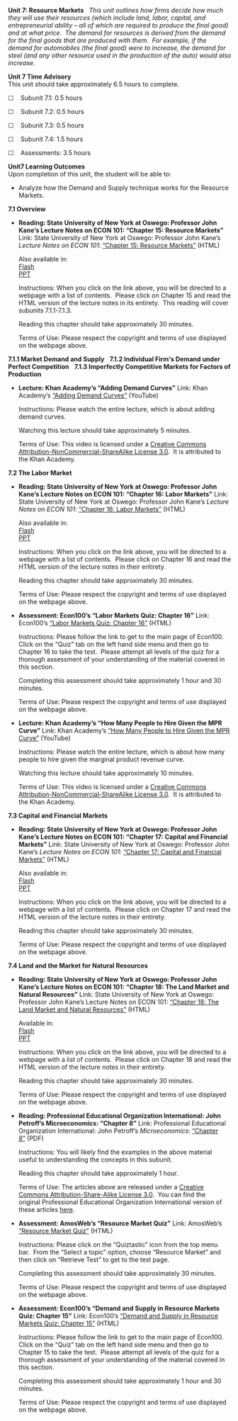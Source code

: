 **Unit 7: Resource Markets** <span id="7"></span> 
*This unit outlines how firms decide how much they will use their
resources (which include land, labor, capital, and entrepreneurial
ability – all of which are required to produce the final good) and at
what price.  The demand for resources is derived from the demand for the
final goods that are produced with them.  For example, if the demand for
automobiles (the final good) were to increase, the demand for steel (and
any other resource used in the production of the auto) would also
increase.*

**Unit 7 Time Advisory**  
This unit should take approximately 6.5 hours to complete.  
  
 ☐    Subunit 7.1: 0.5 hours  
  
 ☐    Subunit 7.2: 0.5 hours  
  
 ☐    Subunit 7.3: 0.5 hours  
  
 ☐    Subunit 7.4: 1.5 hours  
  
 ☐    Assessments: 3.5 hours

**Unit7 Learning Outcomes**  
Upon completion of this unit, the student will be able to:
-   Analyze how the Demand and Supply technique works for the Resource
    Markets.

**7.1 Overview** <span id="7.1"></span> 
-   **Reading: State University of New York at Oswego: Professor John
    Kane’s Lecture Notes on ECON 101: “Chapter 15: Resource Markets”**
    Link: State University of New York at Oswego: Professor John Kane’s
    *Lecture Notes on ECON 101*: [“Chapter 15: Resource
    Markets”](http://www.oswego.edu/~economic/eco101/chap15/chap15.htm) (HTML)  
      
     Also available in:  
     [Flash](http://economic.oswego.edu/eco101/chapter15.htm)  
     [PPT](http://economic.oswego.edu/eco101/chap15.ppt)  
      
     Instructions: When you click on the link above, you will be
    directed to a webpage with a list of contents.  Please click on
    Chapter 15 and read the HTML version of the lecture notes in its
    entirety.  This reading will cover subunits 7.1.1-7.1.3.  
      
     Reading this chapter should take approximately 30 minutes.  
      
     Terms of Use: Please respect the copyright and terms of use
    displayed on the webpage above.

**7.1.1 Market Demand and Supply** <span id="7.1.1"></span> 
**7.1.2 Individual Firm's Demand under Perfect Competition** <span
id="7.1.2"></span> 
**7.1.3 Imperfectly Competitive Markets for Factors of Production**
<span id="7.1.3"></span> 
-   **Lecture: Khan Academy’s “Adding Demand Curves”**
    Link: Khan Academy’s [“Adding Demand
    Curves”](https://www.khanacademy.org/science/microeconomics/firm-economic-profit/labor-marginal-product-rev/v/adding-demand-curves) (YouTube)  
      
     Instructions: Please watch the entire lecture, which is about
    adding demand curves.  
      
     Watching this lecture should take approximately 5 minutes.  
      
     Terms of Use: This video is licensed under a [Creative Commons
    Attribution-NonCommercial-ShareAlike License 3.0](http://creativecommons.org/licenses/by-nc-sa/3.0/us/deed.en_CA).
     It is attributed to the Khan Academy.

**7.2 The Labor Market** <span id="7.2"></span> 
-   **Reading: State University of New York at Oswego: Professor John
    Kane’s Lecture Notes on ECON 101: “Chapter 16: Labor Markets”**
    Link: State University of New York at Oswego: Professor John Kane’s
    *Lecture Notes on ECON 101*: [“Chapter 16: Labor
    Markets”](http://www.oswego.edu/~economic/eco101/chap16/chap16.htm)
    (HTML)  
      
     Also available in:  
     [Flash](http://economic.oswego.edu/eco101/chapter16.htm)  
     [PPT](http://economic.oswego.edu/eco101/chap16.ppt)  
      
     Instructions: When you click on the link above, you will be
    directed to a webpage with a list of contents.  Please click on
    Chapter 16 and read the HTML version of the lecture notes in their
    entirety.  
      
     Reading this chapter should take approximately 30 minutes.  
      
     Terms of Use: Please respect the copyright and terms of use
    displayed on the webpage above.

-   **Assessment: Econ100’s “Labor Markets Quiz: Chapter 16”**
    Link: Econ100’s [“Labor Markets Quiz: Chapter
    16”](http://www.econ100.com/usa/mic5e/index.html) (HTML)  
      
     Instructions: Please follow the link to get to the main page of
    Econ100.  Click on the “Quiz” tab on the left hand side menu and
    then go to Chapter 16 to take the test.  Please attempt all levels
    of the quiz for a thorough assessment of your understanding of the
    material covered in this section.  
      
     Completing this assessment should take approximately 1 hour and 30
    minutes.  
      
     Terms of Use: Please respect the copyright and terms of use
    displayed on the webpage above.

-   **Lecture: Khan Academy’s “How Many People to Hire Given the MPR
    Curve”**
    Link: Khan Academy’s [“How Many People to Hire Given the MPR
    Curve”](https://www.khanacademy.org/science/microeconomics/firm-economic-profit/labor-marginal-product-rev/v/how-many-people-to-hire-given-the-mpr-curve) (YouTube)  
      
     Instructions: Please watch the entire lecture, which is about how
    many people to hire given the marginal product revenue curve.  
      
     Watching this lecture should take approximately 10 minutes.  
      
     Terms of Use: This video is licensed under a [Creative Commons
    Attribution-NonCommercial-ShareAlike License 3.0](http://creativecommons.org/licenses/by-nc-sa/3.0/us/deed.en_CA).
     It is attributed to the Khan Academy.

**7.3 Capital and Financial Markets** <span id="7.3"></span> 
-   **Reading: State University of New York at Oswego: Professor John
    Kane’s Lecture Notes on ECON 101: “Chapter 17: Capital and Financial
    Markets”**
    Link: State University of New York at Oswego: Professor John Kane’s
    *Lecture Notes on ECON 101*: [“Chapter 17: Capital and Financial
    Markets”](http://www.oswego.edu/~economic/eco101/chap17/chap17.htm) (HTML)  
      
     Also available in:  
     [Flash](http://economic.oswego.edu/eco101/chapter17.htm)  
     [PPT](http://economic.oswego.edu/eco101/chap17.ppt)  
      
     Instructions: When you click on the link above, you will be
    directed to a webpage with a list of contents.  Please click on
    Chapter 17 and read the HTML version of the lecture notes in their
    entirety.  
      
     Reading this chapter should take approximately 30 minutes.  
      
     Terms of Use: Please respect the copyright and terms of use
    displayed on the webpage above.

**7.4 Land and the Market for Natural Resources** <span
id="7.4"></span> 
-   **Reading: State University of New York at Oswego: Professor John
    Kane’s Lecture Notes on ECON 101: “Chapter 18: The Land Market and
    Natural Resources”**
    Link: State University of New York at Oswego: Professor John Kane’s
    Lecture Notes on ECON 101: [“Chapter 18: The Land Market and Natural
    Resources”](http://www.oswego.edu/~economic/eco101/chap18/chap18.htm) (HTML)  
      
     Available in:  
     [Flash](http://economic.oswego.edu/eco101/chapter18.htm)  
     [PPT](http://economic.oswego.edu/eco101/chap18.ppt)  
      
     Instructions: When you click on the link above, you will be
    directed to a webpage with a list of contents.  Please click on
    Chapter 18 and read the HTML version of the lecture notes in their
    entirety.  
      
     Reading this chapter should take approximately 30 minutes.  
      
     Terms of Use: Please respect the copyright and terms of use
    displayed on the webpage above.

-   **Reading: Professional Educational Organization International: John
    Petroff’s Microeconomics: “Chapter 8”**
    Link: Professional Educational Organization International: John
    Petroff’s *Microeconomics*: [“Chapter
    8”](http://www.saylor.org/site/wp-content/uploads/2012/07/ECON101-Petroff-Chapter-8.pdf) (PDF)  
      
     Instructions: You will likely find the examples in the above
    material useful to understanding the concepts in this subunit.  
      
     Reading this chapter should take approximately 1 hour.  
      
     Terms of Use: The articles above are released under a [Creative
    Commons Attribution-Share-Alike License
    3.0](http://creativecommons.org/licenses/by-sa/3.0/).  You can find
    the original Professional Educational Organization
    International version of these
    articles [here](http://www.peoi.org/Courses/Coursesen/mic/fram8.html).

-   **Assessment: AmosWeb’s “Resource Market Quiz”**
    Link: AmosWeb’s [“Resource Market
    Quiz”](http://www.amosweb.com/cgi-bin/awb_nav.pl) (HTML)  
      
     Instructions: Please click on the “Quiztastic” icon from the top
    menu bar.  From the “Select a topic” option, choose “Resource
    Market” and then click on “Retrieve Test” to get to the test page.  
      
     Completing this assessment should take approximately 30 minutes.  
      
     Terms of Use: Please respect the copyright and terms of use
    displayed on the webpage above.

-   **Assessment: Econ100’s “Demand and Supply in Resource Markets Quiz:
    Chapter 15”**
    Link: Econ100’s [“Demand and Supply in Resource Markets Quiz:
    Chapter 15”](http://www.econ100.com/usa/mic5e/index.html) (HTML)  
      
     Instructions: Please follow the link to get to the main page of
    Econ100.  Click on the “Quiz” tab on the left hand side menu and
    then go to Chapter 15 to take the test.  Please attempt all levels
    of the quiz for a thorough assessment of your understanding of the
    material covered in this section.  
      
     Completing this assessment should take approximately 1 hour and 30
    minutes.  
      
     Terms of Use: Please respect the copyright and terms of use
    displayed on the webpage above.


